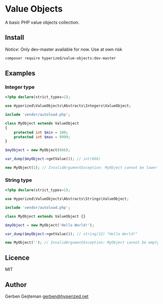 # Value Objects

A basic PHP value objects collection.

## Install

_Notice_: Only dev-master available for now.
Use at own risk

```bash
composer require hyperized/value-objects:dev-master
```

## Examples

### Integer type

```php
<?php declare(strict_types=1);

use Hyperized\ValueObjects\Abstracts\Integers\ValueObject;

include 'vendor/autoload.php';

class MyObject extends ValueObject
{
    protected int $min = 100;
    protected int $max = 9999;
}

$myObject = new MyObject(666);

var_dump($myObject->getValue()); // int(666)

new MyObject(1); // InvalidArgumentException: MyObject cannot be lower than "100", was provided with "1"
```

### String type

```php
<?php declare(strict_types=1);

use Hyperized\ValueObjects\Abstracts\Strings\ValueObject;

include 'vendor/autoload.php';

class MyObject extends ValueObject {}

$myObject = new MyObject('Hello World!');

var_dump($myObject->getValue()); // string(12) "Hello World!"

new MyObject(''); // InvalidArgumentException: MyObject cannot be empty
```

## Licence

MIT

## Author

Gerben Geijteman <gerben@hyperized.net>